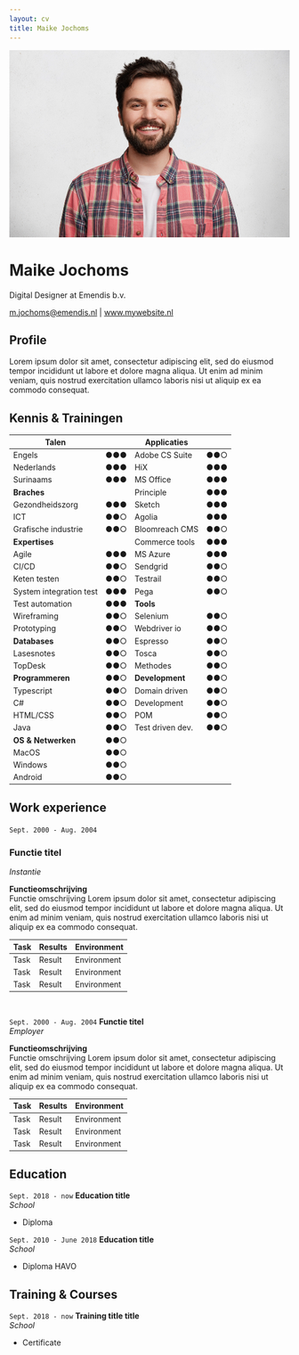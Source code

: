 ```yaml
---
layout: cv
title: Maike Jochoms
---
```


<div id="sectionMain" markdown=1>
<div id="sectionMainPhoto" markdown=1>

<!-- Add your profile picture to the "media" directoy and change the "profile-picture.jpg" text to add it to your resume -->
![Profile picture](./media/img/profile-picture.jpg)

</div>
<div id="sectionMainName" markdown=1>
  
# Maike Jochoms
Digital Designer at Emendis b.v.

<!-- Add your email address and website (if you don't have one, delete the website part -->
  <div id="webaddress">
  <a href="mailto:m.jochoms@emendis.nl">m.jochoms@emendis.nl</a>
  | <a href="http://en.wikipedia.org/wiki/Isaac_Newton">www.mywebsite.nl</a>
  </div>

</div>
</div>


## Profile

Lorem ipsum dolor sit amet, consectetur adipiscing elit, sed do eiusmod tempor incididunt ut labore et dolore magna aliqua. Ut enim ad minim veniam, quis nostrud exercitation ullamco laboris nisi ut aliquip ex ea commodo consequat.

<div id="tableKnowledge" markdown=1>

## Kennis & Trainingen
<!-- Copy paste the circles to define your level ●○○ ●●○ ●●● -->

| **Talen**               |     | **Applicaties**         |     |
|-------------------------|-----|-------------------------|-----|
| Engels                  | ●●● | Adobe CS Suite          | ●●○ | 
| Nederlands              | ●●● | HiX                     | ●●● |
| Surinaams               | ●●● | MS Office               | ●●● |
| **Braches**             |     | Principle               | ●●● |
| Gezondheidszorg         | ●●● | Sketch                  | ●●● |
| ICT                     | ●●○ | Agolia                  | ●●● |
| Grafische industrie     | ●●○ | Bloomreach CMS          | ●●○ |
| **Expertises**          |     | Commerce tools          | ●●● |
| Agile                   | ●●● | MS Azure                | ●●● |
| CI/CD                   | ●●○ | Sendgrid                | ●●○ |
| Keten testen            | ●●○ | Testrail                | ●●○ |
| System integration test | ●●● | Pega                    | ●●○ |
| Test automation         | ●●● | **Tools**               |     |
| Wireframing             | ●●○ | Selenium                | ●●○ |
| Prototyping             | ●●○ | Webdriver io            | ●●○ |
| **Databases**           | ●●○ | Espresso                | ●●○ |
| Lasesnotes              | ●●○ | Tosca                   | ●●○ |
| TopDesk                 | ●●○ | Methodes                | ●●○ |
| **Programmeren**        | ●●○ | **Development**         | ●●○ |
| Typescript              | ●●○ | Domain driven           | ●●○ |
| C#                      | ●●○ | Development             | ●●○ |
| HTML/CSS                | ●●○ | POM                     | ●●○ |
| Java                    | ●●○ | Test driven dev.        | ●●○ |
| **OS & Netwerken**      | ●●○ |                         |     |
| MacOS                   | ●●○ |                         |     |
| Windows                 | ●●○ |                         |     |
| Android                 | ●●○ |                         |     |

</div>

<div id="workExperience" markdown=1>
  
## Work experience

`Sept. 2000 - Aug. 2004`
### Functie titel <br/>
*Instantie*

**Functieomschrijving** <br/>
Functie omschrijving Lorem ipsum dolor sit amet, consectetur adipiscing elit, sed do eiusmod tempor incididunt ut labore et dolore
magna aliqua. Ut enim ad minim veniam, quis nostrud exercitation ullamco laboris nisi ut aliquip ex ea commodo consequat.


|   **Task**    |   **Results**   |  **Environment**    |
|---------------|-----------------|---------------------|
|  Task         |    Result       |    Environment      |
|  Task         |    Result       |    Environment      |
|  Task         |    Result       |    Environment      |

<br/>

`Sept. 2000 - Aug. 2004`
__Functie titel__\
*Employer*

**Functieomschrijving** <br/>
Functie omschrijving Lorem ipsum dolor sit amet, consectetur adipiscing elit, sed do eiusmod tempor incididunt ut labore et dolore
magna aliqua. Ut enim ad minim veniam, quis nostrud exercitation ullamco laboris nisi ut aliquip ex ea commodo consequat.

|   **Task**    |   **Results**   |  **Environment**    |
|---------------|-----------------|---------------------|
|    Task       |    Result       |    Environment      |
|    Task       |    Result       |    Environment      |
|    Task       |    Result       |    Environment      |

## Education 

`Sept. 2018 - now`
__Education title__ <br/>
*School*

- Diploma

`Sept. 2010 - June 2018`
__Education title__ <br/>
*School*

- Diploma HAVO

</div>

## Training & Courses

`Sept. 2018 - now`
__Training title title__ <br/>
*School*

- Certificate

<div id="Footer" markdown=1>


</div>
